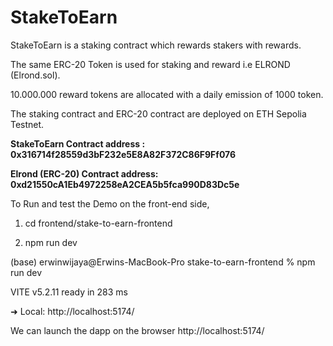 # StakeToEarn

StakeToEarn is a staking contract which rewards stakers with rewards.

The same ERC-20 Token is used for staking and reward i.e ELROND (Elrond.sol).

10.000.000 reward tokens are allocated with a daily emission of 1000 token.

The staking contract and ERC-20 contract are deployed on ETH Sepolia Testnet.

**StakeToEarn Contract address    : 0x316714f28559d3bF232e5E8A82F372C86F9Ff076**

**Elrond (ERC-20) Contract address: 0xd21550cA1Eb4972258eA2CEA5b5fca990D83Dc5e**

To Run and test the Demo on the front-end side, 

1) cd frontend/stake-to-earn-frontend

2) npm run dev

(base) erwinwijaya@Erwins-MacBook-Pro stake-to-earn-frontend % npm run dev                   

  VITE v5.2.11  ready in 283 ms

  ➜  Local:   http://localhost:5174/

We can launch the dapp on the browser http://localhost:5174/
